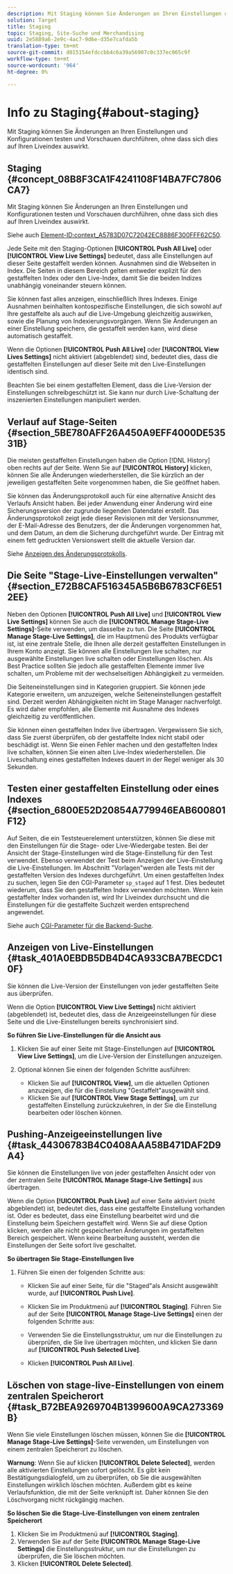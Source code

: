 ```yaml
---
description: Mit Staging können Sie Änderungen an Ihren Einstellungen und Konfigurationen testen und Vorschauen durchführen, ohne dass sich dies auf Ihren Liveindex auswirkt.
solution: Target
title: Staging
topic: Staging, Site-Suche und Merchandising
uuid: 2e5889a6-2e9c-4ac7-9d6e-d35e7cafda5b
translation-type: tm+mt
source-git-commit: d015154efdccbb4c6a39a56907c0c337ec065c9f
workflow-type: tm+mt
source-wordcount: '964'
ht-degree: 0%

---
```



# Info zu Staging{#about-staging}

Mit Staging können Sie Änderungen an Ihren Einstellungen und Konfigurationen testen und Vorschauen durchführen, ohne dass sich dies auf Ihren Liveindex auswirkt.

## Staging {#concept_08B8F3CA1F4241108F14BA7FC7806CA7}

Mit Staging können Sie Änderungen an Ihren Einstellungen und Konfigurationen testen und Vorschauen durchführen, ohne dass sich dies auf Ihren Liveindex auswirkt.

Siehe auch [Element-ID:context_A5783D07C72042EC8886F300FFF62C50](c-about-simulator.md#context_A5783D07C72042EC8886F300FFF62C50).

Jede Seite mit den Staging-Optionen **[!UICONTROL Push All Live]** oder **[!UICONTROL View Live Settings]** bedeutet, dass alle Einstellungen auf dieser Seite gestaffelt werden können. Ausnahmen sind die Webseiten in Index. Die Seiten in diesem Bereich gelten entweder explizit für den gestaffelten Index oder den Live-Index, damit Sie die beiden Indizes unabhängig voneinander steuern können.

Sie können fast alles anzeigen, einschließlich Ihres Indexes. Einige Ausnahmen beinhalten kontospezifische Einstellungen, die sich sowohl auf Ihre gestaffelte als auch auf die Live-Umgebung gleichzeitig auswirken, sowie die Planung von Indexierungsvorgängen. Wenn Sie Änderungen an einer Einstellung speichern, die gestaffelt werden kann, wird diese automatisch gestaffelt.

Wenn die Optionen **[!UICONTROL Push All Live]** oder **[!UICONTROL View Lives Settings]** nicht aktiviert (abgeblendet) sind, bedeutet dies, dass die gestaffelten Einstellungen auf dieser Seite mit den Live-Einstellungen identisch sind.

Beachten Sie bei einem gestaffelten Element, dass die Live-Version der Einstellungen schreibgeschützt ist. Sie kann nur durch Live-Schaltung der inszenierten Einstellungen manipuliert werden.

## Verlauf auf Stage-Seiten {#section_5BE780AFF26A450A9EFF4000DE53531B}

Die meisten gestaffelten Einstellungen haben die Option [!DNL History] oben rechts auf der Seite. Wenn Sie auf **[!UICONTROL History]** klicken, können Sie alle Änderungen wiederherstellen, die Sie kürzlich an der jeweiligen gestaffelten Seite vorgenommen haben, die Sie geöffnet haben.

Sie können das Änderungsprotokoll auch für eine alternative Ansicht des Verlaufs Ansicht haben. Bei jeder Anwendung einer Änderung wird eine Sicherungsversion der zugrunde liegenden Datendatei erstellt. Das Änderungsprotokoll zeigt jede dieser Revisionen mit der Versionsnummer, der E-Mail-Adresse des Benutzers, der die Änderungen vorgenommen hat, und dem Datum, an dem die Sicherung durchgeführt wurde. Der Eintrag mit einem fett gedruckten Versionswert stellt die aktuelle Version dar.

Siehe [Anzeigen des Änderungsprotokolls](c-about-reports-menu/c-about-reports-menu.md#task_166F1156719F4B3D834BEA8E249C8057).

## Die Seite &quot;Stage-Live-Einstellungen verwalten&quot;{#section_E72B8CAF516345A5B6B6783CF6E512EE}

Neben den Optionen **[!UICONTROL Push All Live]** und **[!UICONTROL View Live Settings]** können Sie auch die **[!UICONTROL Manage Stage-Live Settings]**-Seite verwenden, um dasselbe zu tun. Die Seite **[!UICONTROL Manage Stage-Live Settings]**, die im Hauptmenü des Produkts verfügbar ist, ist eine zentrale Stelle, die Ihnen alle derzeit gestaffelten Einstellungen in Ihrem Konto anzeigt. Sie können alle Einstellungen live schalten, nur ausgewählte Einstellungen live schalten oder Einstellungen löschen. Als Best Practice sollten Sie jedoch alle gestaffelten Elemente immer live schalten, um Probleme mit der wechselseitigen Abhängigkeit zu vermeiden.

Die Seiteneinstellungen sind in Kategorien gruppiert. Sie können jede Kategorie erweitern, um anzuzeigen, welche Seiteneinstellungen gestaffelt sind. Derzeit werden Abhängigkeiten nicht im Stage Manager nachverfolgt. Es wird daher empfohlen, alle Elemente mit Ausnahme des Indexes gleichzeitig zu veröffentlichen.

Sie können einen gestaffelten Index live übertragen. Vergewissern Sie sich, dass Sie zuerst überprüfen, ob der gestaffelte Index nicht stabil oder beschädigt ist. Wenn Sie einen Fehler machen und den gestaffelten Index live schalten, können Sie einen alten Live-Index wiederherstellen. Die Liveschaltung eines gestaffelten Indexes dauert in der Regel weniger als 30 Sekunden.

## Testen einer gestaffelten Einstellung oder eines Indexes {#section_6800E52D20854A779946EAB600801F12}

Auf Seiten, die ein Teststeuerelement unterstützen, können Sie diese mit den Einstellungen für die Stage- oder Live-Wiedergabe testen. Bei der Ansicht der Stage-Einstellungen wird die Stage-Einstellung für den Test verwendet. Ebenso verwendet der Test beim Anzeigen der Live-Einstellung die Live-Einstellungen. Im Abschnitt &quot;Vorlagen&quot;werden alle Tests mit der gestaffelten Version des Indexes durchgeführt. Um einen gestaffelten Index zu suchen, legen Sie den CGI-Parameter `sp_staged` auf 1 fest. Dies bedeutet wiederum, dass Sie den gestaffelten Index verwenden möchten. Wenn kein gestaffelter Index vorhanden ist, wird Ihr Liveindex durchsucht und die Einstellungen für die gestaffelte Suchzeit werden entsprechend angewendet.

Siehe auch [CGI-Parameter für die Backend-Suche](c-appendices/c-cgiparameters.md#reference_582E85C3886740C98FE88CA9DF7918E8).

## Anzeigen von Live-Einstellungen {#task_401A0EBDB5DB4D4CA933CBA7BECDC10F}

Sie können die Live-Version der Einstellungen von jeder gestaffelten Seite aus überprüfen.

<!-- 

t_viewing_live_settings.xml

 -->

Wenn die Option **[!UICONTROL View Live Settings]** nicht aktiviert (abgeblendet) ist, bedeutet dies, dass die Anzeigeeinstellungen für diese Seite und die Live-Einstellungen bereits synchronisiert sind.

**So führen Sie Live-Einstellungen für die Ansicht aus**

1. Klicken Sie auf einer Seite mit Stage-Einstellungen auf **[!UICONTROL View Live Settings]**, um die Live-Version der Einstellungen anzuzeigen.
1. Optional können Sie einen der folgenden Schritte ausführen:

   * Klicken Sie auf **[!UICONTROL View]**, um die aktuellen Optionen anzuzeigen, die für die Einstellung &quot;Gestaffelt&quot;ausgewählt sind.
   * Klicken Sie auf **[!UICONTROL View Stage Settings]**, um zur gestaffelten Einstellung zurückzukehren, in der Sie die Einstellung bearbeiten oder löschen können.

## Pushing-Anzeigeeinstellungen live {#task_44306783B4C0408AAA58B471DAF2D9A4}

Sie können die Einstellungen live von jeder gestaffelten Ansicht oder von der zentralen Seite **[!UICONTROL Manage Stage-Live Settings]** aus übertragen.

<!-- 

t_pushing_live_settings_live.xml

 -->

Wenn die Option **[!UICONTROL Push Live]** auf einer Seite aktiviert (nicht abgeblendet) ist, bedeutet dies, dass eine gestaffelte Einstellung vorhanden ist. Oder es bedeutet, dass eine Einstellung bearbeitet wird und die Einstellung beim Speichern gestaffelt wird. Wenn Sie auf diese Option klicken, werden alle nicht gespeicherten Änderungen im gestaffelten Bereich gespeichert. Wenn keine Bearbeitung aussteht, werden die Einstellungen der Seite sofort live geschaltet.

**So übertragen Sie Stage-Einstellungen live**

1. Führen Sie einen der folgenden Schritte aus:

   * Klicken Sie auf einer Seite, für die &quot;Staged&quot;als Ansicht ausgewählt wurde, auf **[!UICONTROL Push Live]**.
   * Klicken Sie im Produktmenü auf **[!UICONTROL Staging]**. Führen Sie auf der Seite **[!UICONTROL Manage Stage-Live Settings]** einen der folgenden Schritte aus:

   * Verwenden Sie die Einstellungsstruktur, um nur die Einstellungen zu überprüfen, die Sie live übertragen möchten, und klicken Sie dann auf **[!UICONTROL Push Selected Live]**.
   * Klicken **[!UICONTROL Push All Live]**.

## Löschen von stage-live-Einstellungen von einem zentralen Speicherort {#task_B72BEA9269704B1399600A9CA273369B}

Wenn Sie viele Einstellungen löschen müssen, können Sie die **[!UICONTROL Manage Stage-Live Settings]**-Seite verwenden, um Einstellungen von einem zentralen Speicherort zu löschen.

<!-- 

t_deleting_staged_settings_from_a_central_location.xml

 -->

**Warnung**: Wenn Sie auf klicken  **[!UICONTROL Delete Selected]**, werden alle aktivierten Einstellungen sofort gelöscht. Es gibt kein Bestätigungsdialogfeld, um zu überprüfen, ob Sie die ausgewählten Einstellungen wirklich löschen möchten. Außerdem gibt es keine Verlaufsfunktion, die mit der Seite verknüpft ist. Daher können Sie den Löschvorgang nicht rückgängig machen.

**So löschen Sie die Stage-Live-Einstellungen von einem zentralen Speicherort**

1. Klicken Sie im Produktmenü auf **[!UICONTROL Staging]**.
1. Verwenden Sie auf der Seite **[!UICONTROL Manage Stage-Live Settings]** die Einstellungsstruktur, um nur die Einstellungen zu überprüfen, die Sie löschen möchten.
1. Klicken **[!UICONTROL Delete Selected]**.

